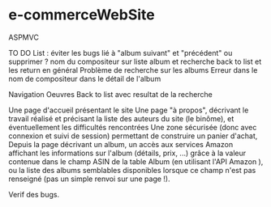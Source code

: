 ﻿# e-commerceWebSite
ASPMVC

TO DO List : 
éviter les bugs lié à "album suivant" et "précédent" ou supprimer ? 
nom du compositeur sur liste album et recherche
back to list
et les return en général
Problème de recherche sur les albums
Erreur dans le nom de compositeur dans le détail de l'album

Navigation Oeuvres
Back to list avec resultat de la recherche

Une page d'accueil présentant le site
Une page "à propos", décrivant le travail réalisé et précisant la liste des auteurs du site (le binôme), et éventuellement les difficultés rencontrées 
Une zone sécurisée (donc avec connexion et suivi de session) permettant de construire un panier d'achat,
Depuis la page décrivant un album, un accès aux services Amazon affichant les informations sur l'album (détails, prix, ...) grâce à la valeur contenue dans le champ ASIN de la table Album (en utilisant l'API Amazon ),
 ou la liste des albums semblables disponibles lorsque ce champ n'est pas renseigné (pas un simple renvoi sur une page !). 

Verif des bugs.